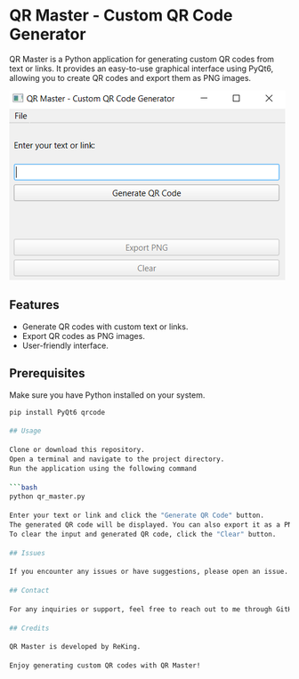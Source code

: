# QR Master - Custom QR Code Generator

QR Master is a Python application for generating custom QR codes from text or links. It provides an easy-to-use graphical interface using PyQt6, allowing you to create QR codes and export them as PNG images.

![QR Master](https://raw.githubusercontent.com/jumbubly/QR-Master/master/ss.PNG)

## Features

- Generate QR codes with custom text or links.
- Export QR codes as PNG images.
- User-friendly interface.

## Prerequisites

Make sure you have Python installed on your system.

```bash
pip install PyQt6 qrcode

## Usage

Clone or download this repository.
Open a terminal and navigate to the project directory.
Run the application using the following command

```bash
python qr_master.py

Enter your text or link and click the "Generate QR Code" button.
The generated QR code will be displayed. You can also export it as a PNG image using the "Export PNG" button.
To clear the input and generated QR code, click the "Clear" button.

## Issues

If you encounter any issues or have suggestions, please open an issue.

## Contact

For any inquiries or support, feel free to reach out to me through GitHub or other provided contacts.

## Credits

QR Master is developed by ReKing.

Enjoy generating custom QR codes with QR Master!
